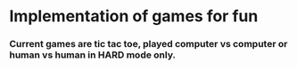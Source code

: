 # Implementation of games for fun 

### Current games are tic tac toe, played computer vs computer or human vs human in HARD mode only. 

